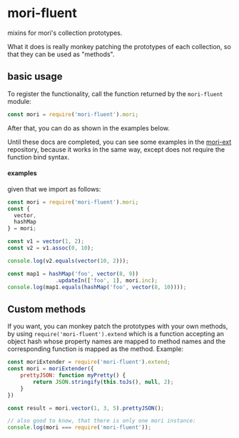 # mori-fluent

mixins for mori's collection prototypes.

What it does is really monkey patching the prototypes of each collection,
so that they can be used as "methods".

## basic usage

To register the functionality, call the function returned by the `mori-fluent` module:
```js
const mori = require('mori-fluent').mori;
```

After that, you can do as shown in the examples below.

Until these docs are completed, you can see some examples in the [mori-ext](https://github.com/roobie/mori-ext)
repository, because it works in the same way, except does not require the function bind syntax.

#### examples
given that we import as follows:
```js
const mori = require('mori-fluent').mori;
const {
  vector,
  hashMap
} = mori;
```

```js
const v1 = vector(1, 2);
const v2 = v1.assoc(0, 10);

console.log(v2.equals(vector(10, 2)));
```

```js
const map1 = hashMap('foo', vector(8, 9))
               .updateIn(['foo', 1], mori.inc);
console.log(map1.equals(hashMap('foo', vector(8, 10))));
```

## Custom methods

If you want, you can monkey patch the prototypes with your own methods, by using `require('mori-fluent').extend` which is a function accepting an object hash whose property names are mapped to method names and the corresponding function is mapped as the method. Example:

```js
const moriExtender = require('mori-fluent').extend;
const mori = moriExtender({
    prettyJSON: function myPretty() {
        return JSON.stringify(this.toJs(), null, 2);
    }
})

const result = mori.vector(1, 3, 5).prettyJSON();

// also good to know, that there is only one mori instance:
console.log(mori === require('mori-fluent'));
```
